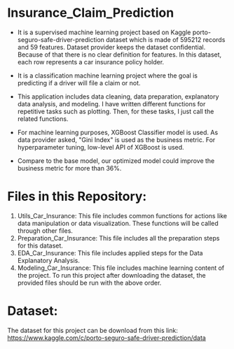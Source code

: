 # Insurance_Claim_Prediction
- It is a supervised machine learning project based on Kaggle porto-seguro-safe-driver-prediction dataset which is made of 595212 records and 59 features. Dataset provider keeps the dataset confidential. Because of that there is no clear definition for features. In this dataset, each row represents a car insurance policy holder.

- It is a classification machine learning project where the goal is predicting if a driver will file a claim or not.
- This application includes data cleaning, data preparation, explanatory data analysis, and modeling. I have written different functions for repetitive tasks such as plotting. Then, for these tasks, I just call the related functions.
- For machine learning purposes, XGBoost Classifier model is used. As data provider asked, "Gini Index" is used as the business metric. For hyperparameter tuning, low-level API of XGBoost is used.
- Compare to the base model, our optimized model could improve the business metric for more than 36%.

# Files in this Repository:
1) Utils_Car_Insurance: This file includes common functions for actions like data manipulation or data visualization. These functions will be called through other files.
2) Preparation_Car_Insurance: This file includes all the preparation steps for this dataset.
3) EDA_Car_Insurance: This file includes applied steps for the Data Explanatory Analysis.
4) Modeling_Car_Insurance: This file includes machine learning content of the project.
To run this project after downloading the dataset, the provided files should be run with the above order.

# Dataset:
The dataset for this project can be download from this link: https://www.kaggle.com/c/porto-seguro-safe-driver-prediction/data

